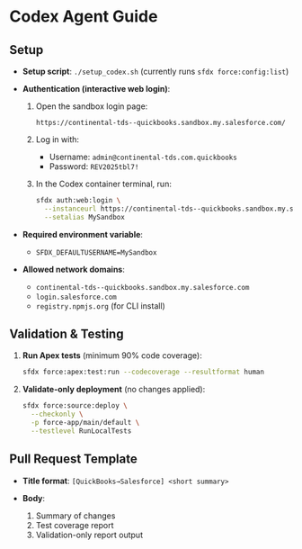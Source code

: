 # Codex Agent Guide

## Setup

* **Setup script**: `./setup_codex.sh` (currently runs `sfdx force:config:list`)

* **Authentication (interactive web login)**:

  1. Open the sandbox login page:

     ```
     https://continental-tds--quickbooks.sandbox.my.salesforce.com/
     ```
  2. Log in with:

     * Username: `admin@continental-tds.com.quickbooks`
     * Password: `REV2025tbl7!`
  3. In the Codex container terminal, run:

     ```bash
     sfdx auth:web:login \
       --instanceurl https://continental-tds--quickbooks.sandbox.my.salesforce.com \
       --setalias MySandbox
     ```

* **Required environment variable**:

  * `SFDX_DEFAULTUSERNAME=MySandbox`

* **Allowed network domains**:

  * `continental-tds--quickbooks.sandbox.my.salesforce.com`
  * `login.salesforce.com`
  * `registry.npmjs.org` (for CLI install)

## Validation & Testing

1. **Run Apex tests** (minimum 90% code coverage):

   ```bash
   sfdx force:apex:test:run --codecoverage --resultformat human
   ```
2. **Validate-only deployment** (no changes applied):

   ```bash
   sfdx force:source:deploy \
     --checkonly \
     -p force-app/main/default \
     --testlevel RunLocalTests
   ```

## Pull Request Template

* **Title format**: `[QuickBooks→Salesforce] <short summary>`
* **Body**:

  1. Summary of changes
  2. Test coverage report
  3. Validation-only report output
